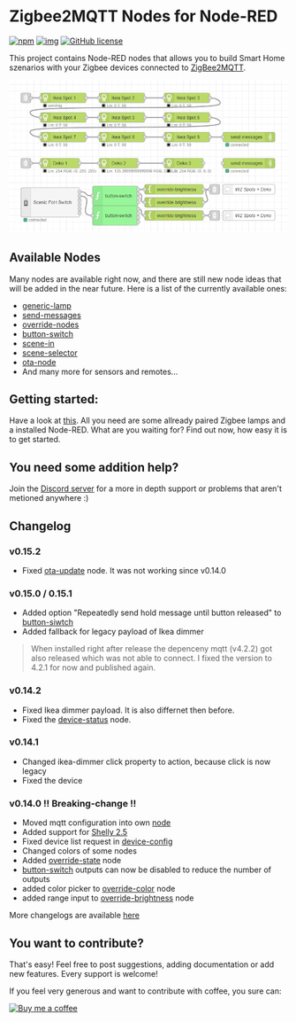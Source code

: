 # Zigbee2MQTT Nodes for Node-RED

[![npm](https://img.shields.io/npm/v/node-red-contrib-zigbee2mqtt-devices?style=for-the-badge)](https://www.npmjs.com/package/node-red-contrib-zigbee2mqtt-devices)
[![img](https://img.shields.io/badge/Node--RED-node--red--contrib--zigbee2mqtt--devices-%23aa4444?style=for-the-badge)](https://flows.nodered.org/node/node-red-contrib-zigbee2mqtt-devices)
[![GitHub license](https://img.shields.io/github/license/Dirnei/node-red-contrib-zigbee2mqtt-devices?style=for-the-badge)](https://github.com/Dirnei/node-red-contrib-zigbee2mqtt-devices/blob/master/LICENSE)

This project contains Node-RED nodes that allows you to build Smart Home szenarios with your Zigbee devices connected to [ZigBee2MQTT](https://www.zigbee2mqtt.io/). 

![img](docs/img/overview.png)


## Available Nodes

Many nodes are available right now, and there are still new node ideas that will be added in the near future. Here is a list of the currently available ones:

- [generic-lamp](docs/nodes/generic-lamp.md)
- [send-messages](docs/nodes/send-messages.md)
- [override-nodes](docs/nodes/override-nodes.md)
- [button-switch](docs/nodes/button-switch.md)
- [scene-in](docs/nodes/scene-in.md)
- [scene-selector](docs/nodes/scene-selector.md)
- [ota-node](docs/nodes/ota-node.md)
- And many more for sensors and remotes...

## Getting started:

Have a look at [this](docs/getting-started.md). All you need are some allready paired Zigbee lamps and a installed Node-RED. What are you waiting for? Find out now, how easy it is to get started.  

## You need some addition help?

Join the [Discord server](https://discord.gg/4qCMEhJ) for a more in depth support or problems that aren't metioned anywhere :)

## Changelog 

### v0.15.2

- Fixed [ota-update](docs/nodes/ota-node.md) node. It was not working since v0.14.0

### v0.15.0 / 0.15.1

- Added option "Repeatedly send hold message until button released" to [button-siwtch](docs/nodes/button-switch.md)
- Added fallback for legacy payload of Ikea dimmer

> When installed right after release the depenceny mqtt (v4.2.2) got also released which was not able to connect. I fixed the version to 4.2.1 for now and published again.

### v0.14.2

- Fixed Ikea dimmer payload. It is also differnet then before.
- Fixed the [device-status](docs/nodes/device-status.md) node.

### v0.14.1

- Changed ikea-dimmer click property to action, because click is now legacy
- Fixed the device

### v0.14.0 !! Breaking-change !!

- Moved mqtt configuration into own [node](docs/config/mqtt-config.md)
- Added support for [Shelly 2.5](https://shelly.cloud/products/shelly-25-smart-home-automation-relay/)
- Fixed device list request in [device-config](docs/device-config.md)
- Changed colors of some nodes
- Added [override-state](docs/nodes/override-state.md) node
- [button-switch](docs/nodes/button-switch.md) outputs can now be disabled to reduce the number of outputs
- added color picker to [override-color](docs/nodes/override-color.md) node
- added range input to [override-brightness](docs/nodes/override-brightness.md) node


More changelogs are available [here](docs/changelog.md)

## You want to contribute?

That's easy! Feel free to post suggestions, adding documentation or add new features. Every support is welcome!

If you feel very generous and want to contribute with coffee, you sure can:

[![Buy me a coffee][buymeacoffee-shield]][buymeacoffee]

[buymeacoffee]: https://www.buymeacoffee.com/dirnei
[buymeacoffee-shield]: https://www.buymeacoffee.com/assets/img/custom_images/orange_img.png